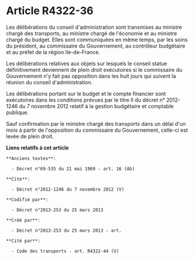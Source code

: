 # Article R4322-36

Les délibérations du conseil d'administration sont transmises au ministre chargé des transports, au ministre chargé de
l'économie et au ministre chargé du budget. Elles sont communiquées en même temps, par les soins du président, au commissaire
du Gouvernement, au contrôleur budgétaire et au préfet de la région Ile-de-France. 

Les délibérations relatives aux objets sur lesquels le conseil statue définitivement deviennent de plein droit exécutoires si
le commissaire du Gouvernement n'y fait pas opposition dans les huit jours qui suivent la réunion du conseil
d'administration. 

Les délibérations portant sur le budget et le compte financier sont exécutoires dans les conditions prévues par le titre II
du décret n° 2012-1246 du 7 novembre 2012 relatif à la gestion budgétaire et comptable publique. 

Sauf confirmation par le ministre chargé des transports dans un délai d'un mois à partir de l'opposition du commissaire du
Gouvernement, celle-ci est levée de plein droit.

**Liens relatifs à cet article**

	**Anciens textes**:

	  - Décret n°69-535 du 21 mai 1969 - art. 16 (Ab)

	**Cite**:

	  - Décret n°2012-1246 du 7 novembre 2012 (V)

	**Codifié par**:

	  - Décret n°2013-253 du 25 mars 2013

	**Créé par**:

	  - Décret n°2013-253 du 25 mars 2013 - art.

	**Cité par**:

	  - Code des transports - art. R4322-44 (V)
